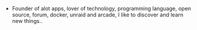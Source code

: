 - Founder of alot apps, lover of technology, programming language, open source, forum, docker, unraid and arcade, I like to discover and learn new things..
  <br>















































































































































































































































































































































































































































































































































































































































































































































































































































































































































































































































































































































































































































































































































































































































































































































































































































































































